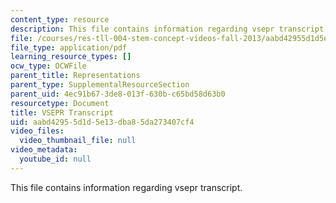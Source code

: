 ```yaml
---
content_type: resource
description: This file contains information regarding vsepr transcript.
file: /courses/res-tll-004-stem-concept-videos-fall-2013/aabd42955d1d5e13dba85da273407cf4_MITRES_TLL-004F13_VSEPR.pdf
file_type: application/pdf
learning_resource_types: []
ocw_type: OCWFile
parent_title: Representations
parent_type: SupplementalResourceSection
parent_uid: 4ec91b67-3de8-013f-630b-c65bd58d63b0
resourcetype: Document
title: VSEPR Transcript
uid: aabd4295-5d1d-5e13-dba8-5da273407cf4
video_files:
  video_thumbnail_file: null
video_metadata:
  youtube_id: null
---
```

This file contains information regarding vsepr transcript.

